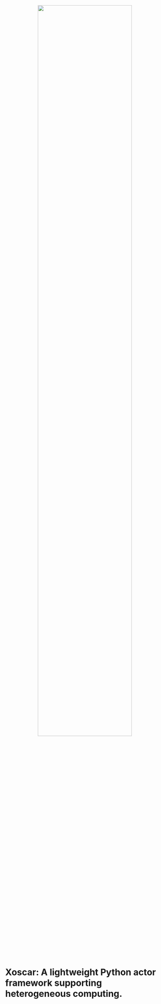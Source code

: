 <div align="center">
  <img width="77%" alt="" src="https://raw.githubusercontent.com/xprobe-inc/xoscar/init/doc/source/_static/Xoscar.svg"><br>
</div>

# Xoscar: A lightweight Python actor framework supporting heterogeneous computing.

